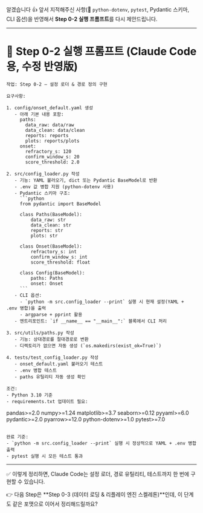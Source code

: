 알겠습니다 👍 앞서 지적해주신 사항(📌 `python-dotenv`, `pytest`, Pydantic 스키마, CLI 옵션)을 반영해서 **Step 0-2 실행 프롬프트**를 다시 제안드립니다.

---

# 📌 Step 0-2 실행 프롬프트 (Claude Code용, 수정 반영版)

````
작업: Step 0-2 — 설정 로더 & 경로 정의 구현

요구사항:

1. config/onset_default.yaml 생성
   - 아래 기본 내용 포함:
     paths:
       data_raw: data/raw
       data_clean: data/clean
       reports: reports
       plots: reports/plots
     onset:
       refractory_s: 120
       confirm_window_s: 20
       score_threshold: 2.0

2. src/config_loader.py 작성
   - 기능: YAML 불러오기, dict 또는 Pydantic BaseModel로 반환
   - .env 값 병합 지원 (python-dotenv 사용)
   - Pydantic 스키마 구조:
     ```python
     from pydantic import BaseModel

     class Paths(BaseModel):
         data_raw: str
         data_clean: str
         reports: str
         plots: str

     class Onset(BaseModel):
         refractory_s: int
         confirm_window_s: int
         score_threshold: float

     class Config(BaseModel):
         paths: Paths
         onset: Onset
     ```
   - CLI 옵션:
     - `python -m src.config_loader --print` 실행 시 현재 설정(YAML + .env 병합)을 출력
     - argparse + pprint 활용
   - 엔트리포인트: `if __name__ == "__main__":` 블록에서 CLI 처리

3. src/utils/paths.py 작성
   - 기능: 상대경로를 절대경로로 변환
   - 디렉토리가 없으면 자동 생성 (`os.makedirs(exist_ok=True)`)

4. tests/test_config_loader.py 작성
   - onset_default.yaml 불러오기 테스트
   - .env 병합 테스트
   - paths 유틸리티 자동 생성 확인

조건:
- Python 3.10 기준
- requirements.txt 업데이트 필요:
````

pandas>=2.0
numpy>=1.24
matplotlib>=3.7
seaborn>=0.12
pyyaml>=6.0
pydantic>=2.0
pyarrow>=12.0
python-dotenv>=1.0
pytest>=7.0

```

완료 기준:
- `python -m src.config_loader --print` 실행 시 정상적으로 YAML + .env 병합 출력
- pytest 실행 시 모든 테스트 통과
```

---

✅ 이렇게 정리하면, Claude Code는 설정 로더, 경로 유틸리티, 테스트까지 한 번에 구현할 수 있습니다.

👉 다음 Step은 \*\*Step 0-3 (데이터 로딩 & 리플레이 엔진 스켈레톤)\*\*인데, 이 단계도 같은 포맷으로 이어서 정리해드릴까요?
